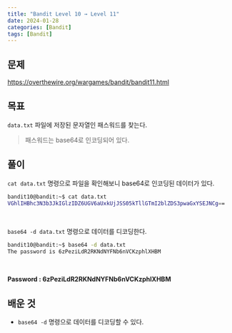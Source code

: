 ```yaml
---
title: "Bandit Level 10 → Level 11"
date: 2024-01-28
categories: [Bandit]
tags: [Bandit]
---
```


## 문제
<https://overthewire.org/wargames/bandit/bandit11.html>

## 목표
`data.txt` 파일에 저장된 문자열인 패스워드를 찾는다.  
> 패스워드는 base64로 인코딩되어 있다.

## 풀이
`cat data.txt` 명령으로 파일을 확인해보니 base64로 인코딩된 데이터가 있다.

```sh
bandit10@bandit:~$ cat data.txt
VGhlIHBhc3N3b3JkIGlzIDZ6UGV6aUxkUjJSS05kTllGTmI2blZDS3pwaGxYSEJNCg==
```  

&nbsp;  

`base64 -d data.txt` 명령으로 데이터를 디코딩한다.  

```sh
bandit10@bandit:~$ base64 -d data.txt
The password is 6zPeziLdR2RKNdNYFNb6nVCKzphlXHBM
```  

&nbsp;  

**Password : 6zPeziLdR2RKNdNYFNb6nVCKzphlXHBM**

## 배운 것
- `base64 -d` 명령으로 데이터를 디코딩할 수 있다.